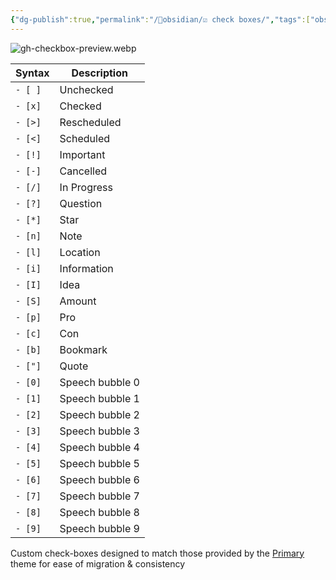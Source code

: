 ```yaml
---
{"dg-publish":true,"permalink":"/🔮obsidian/☑ check boxes/","tags":["obsidian","meta"]}
---
```





![gh-checkbox-preview.webp](/img/user/gh-checkbox-preview.webp)

|Syntax|Description|
|---|---|
|`- [ ]`|Unchecked|
|`- [x]`|Checked|
|`- [>]`|Rescheduled|
|`- [<]`|Scheduled|
|`- [!]`|Important|
|`- [-]`|Cancelled|
|`- [/]`|In Progress|
|`- [?]`|Question|
|`- [*]`|Star|
|`- [n]`|Note|
|`- [l]`|Location|
|`- [i]`|Information|
|`- [I]`|Idea|
|`- [S]`|Amount|
|`- [p]`|Pro|
|`- [c]`|Con|
|`- [b]`|Bookmark|
|`- ["]`|Quote|
|`- [0]`|Speech bubble 0|
|`- [1]`|Speech bubble 1|
|`- [2]`|Speech bubble 2|
|`- [3]`|Speech bubble 3|
|`- [4]`|Speech bubble 4|
|`- [5]`|Speech bubble 5|
|`- [6]`|Speech bubble 6|
|`- [7]`|Speech bubble 7|
|`- [8]`|Speech bubble 8|
|`- [9]`|Speech bubble 9|

Custom check-boxes designed to match those provided by the [Primary](https://github.com/ceciliamay/obsidianmd-theme-primary) theme for ease of migration & consistency